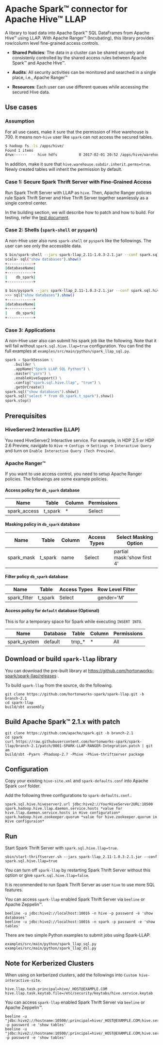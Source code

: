 # Apache Spark&trade; connector for Apache Hive&trade; LLAP

A library to load data into Apache Spark&trade; SQL DataFrames from
Apache Hive&trade; using LLAP. With Apache Ranger&trade; (Incubating),
this library provides row/column level fine-grained access controls.

- **Shared Policies**: The data in a cluster can be shared securely and
  consistenly controlled by the shared access rules between Apache
  Spark&trade; and Apache Hive&trade;.

- **Audits**: All security activities can be monitored and searched
  in a single place, i.e., Apache Ranger&trade;

- **Resources**: Each user can use different queues while accessing the
  secured Hive data.


## Use cases

### Assumption

For all use cases, make it sure that the permission of Hive warehouse is 700.
It means non-`hive` user like `spark` can not access the secured tables.

```bash
$ hadoop fs -ls /apps/hive/
Found 1 items
drwx------   - hive hdfs          0 2017-02-01 20:52 /apps/hive/warehouse
```

In addition, make it sure that `hive.warehouse.subdir.inherit.perms=true`.
Newly created tables will inherit the permission by default.

### Case 1: Secure Spark Thrift Server with Fine-Grained Access

Run Spark Thrift Server with LLAP as `hive`. Then, Apache Ranger policies
rule Spark Thrift Server and Hive Thrift Server together seamlessly
as a single control center.

In the building section, we will describe
how to patch and how to build. For testing, refer the
[test document](https://github.com/hortonworks-spark/spark-llap/blob/master/src/test/python/README.md).

### Case 2: Shells (`spark-shell` or `pyspark`)

A non-Hive user also runs `spark-shell` or `pyspark` like the followings.
The user can see only the accessible data.

```bash
$ bin/spark-shell --jars spark-llap_2.11-1.0.3-2.1.jar --conf spark.sql.hive.llap=true
scala> sql("show databases").show()
+------------+
|databaseName|
+------------+
|    db_spark|
+------------+
```

```bash
$ bin/pyspark --jars spark-llap_2.11-1.0.3-2.1.jar --conf spark.sql.hive.llap=true
>>> sql("show databases").show()
+------------+
|databaseName|
+------------+
|    db_spark|
+------------+
```

### Case 3: Applications

A non-Hive user also can submit his spark job like the following.
Note that it will fail without `spark.sql.hive.llap=true` configuration.
You can find the full examples at `examples/src/main/python/spark_llap_sql.py`.

```python
spark = SparkSession \
    .builder \
    .appName("Spark LLAP SQL Python") \
    .master("yarn") \
    .enableHiveSupport() \
    .config("spark.sql.hive.llap", "true") \
    .getOrCreate()
spark.sql("show databases").show()
spark.sql("select * from db_spark.t_spark").show()
spark.stop()
```


## Prerequisites

### HiveServer2 Interactive (LLAP)

You need HiveServer2 Interactive service. For example, in HDP 2.5 or HDP 2.6 Preview,
navigate to `Hive` -> `Configs` -> `Settings` -> `Interactive Query`
and turn on `Enable Interactive Query (Tech Preview)`.


### Apache Ranger&trade;

If you want to use access control, you need to setup Apache Ranger policies.
The followings are some example policies.

#### Access policy for `db_spark` database

Name         | Table    | Column | Permissions
-------------|----------|--------|------------
spark_access | t_spark  | *      | Select

#### Masking policy in `db_spark` database

Name         | Table    | Column | Access Types | Select Masking Option
-------------|----------|--------|--------------|----------------------------
spark_mask   | t_spark  | name   | Select       | partial mask:'show first 4'

#### Filter policy `db_spark` database

Name         | Table    | Access Types | Row Level Filter
-------------|----------|--------------|-----------------
spark_filter | t_spark  | Select       | gender='M'

#### Access policy for `default` database (Optional)

This is for a temporary space for Spark while executing `INSERT INTO`.

Name         | Database | Table  | Column | Permissions
-------------|----------|--------|--------|------------
spark_system | default  | tmp_*  | *      | All


## Download or build `spark-llap` library

You can download the pre-built library at
https://github.com/hortonworks-spark/spark-llap/releases .

To build `spark-llap` from the source, do the following.

    git clone https://github.com/hortonworks-spark/spark-llap.git -b branch-2.1
    cd spark-llap
    build/sbt assembly


## Build Apache Spark&trade; 2.1.x with patch

    git clone https://github.com/apache/spark.git -b branch-2.1
    cd spark
    curl https://raw.githubusercontent.com/hortonworks-spark/spark-llap/branch-2.1/patch/0001-SPARK-LLAP-RANGER-Integration.patch | git am
    build/sbt -Pyarn -Phadoop-2.7 -Phive -Phive-thriftserver package


## Configuration

Copy your existing `hive-site.xml` and `spark-defaults.conf` into Apache Spark `conf` folder.

Add the following three configurations to `spark-defaults.conf`..

    spark.sql.hive.hiveserver2.url jdbc:hive2://YourHiveServer2URL:10500
    spark.hadoop.hive.llap.daemon.service.hosts *value for hive.llap.daemon.service.hosts in Hive configuration*
    spark.hadoop.hive.zookeeper.quorum *value for hive.zookeeper.quorum in Hive configuraion*


## Run

Start Spark Thrift Server with `spark.sql.hive.llap=true`.

    sbin/start-thriftserver.sh --jars spark-llap_2.11-1.0.3-2.1.jar --conf spark.sql.hive.llap=true 

You can turn off `spark-llap` by restarting Spark Thrift Server without this option or give `spark.sql.hive.llap=false`.

It is recommended to run Spark Thrift Server as user `hive` to use more SQL features.

You can access `spark-llap` enabled Spark Thrift Server via `beeline` or Apache Zeppelin&trade;.

    beeline -u jdbc:hive2://localhost:10016 -n hive -p password -e 'show databases'
    beeline -u jdbc:hive2://localhost:10016 -n spark -p password -e 'show tables'

There are two simple Python examples to submit jobs using Spark-LLAP.

    examples/src/main/python/spark_llap_sql.py
    examples/src/main/python/spark_llap_dsl.py

## Note for Kerberized Clusters

When using on kerberized clusters, add the followings into `Custom hive-interactive-site`.

    hive.llap.task.principal=hive/_HOST@EXAMPLE.COM
    hive.llap.task.keytab.file=/etc/security/keytabs/hive.service.keytab

You can access `spark-llap` enabled Spark Thrift Server via `beeline` or Apache Zeppelin&trade;.

    beeline -u "jdbc:hive2://hostname:10500/;principal=hive/_HOST@EXAMPLE.COM;hive.server2.proxy.user=hive" -p password -e 'show tables'
    beeline -u "jdbc:hive2://hostname:10500/;principal=hive/_HOST@EXAMPLE.COM;hive.server2.proxy.user=spark" -p password -e 'show tables'


